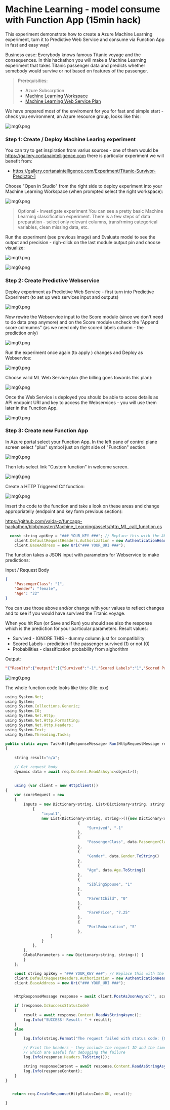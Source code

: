 # Machine Learning - model consume with Function App (15min hack)

This experiment demonstrate how to create a Azure Machine Learning experiment, turn it to Predictive Web Service and consume via Function App in fast and easy way! 

Business case: 
Everybody knows famous Titanic voyage and the consequences. In this hackathon you will make a Machine Learning experiment that takes Titanic passenger data and predicts whether somebody would survive or not based on features of the passenger.

> Prerequisities:
> - Azure Subscrption
> - [Machine Learning Workspace](https://docs.microsoft.com/en-us/azure/machine-learning/studio/walkthrough-1-create-ml-workspace "")
> - [Machine Learning Web Service Plan](https://docs.microsoft.com/en-us/azure/machine-learning/studio/publish-a-machine-learning-web-service#deploy-it-as-a-web-service)

We have prepared most of the enviroment for you for fast and simple start - check you environment, an Azure resource group, looks like this:

![img0.png](img/01portal.PNG)



### Step 1: Create / Deploy Machine Learing experiment
You can try to get inspiration from varius sources - one of them would be https://gallery.cortanaintelligence.com there is particular experiment we will benefit from:
- https://gallery.cortanaintelligence.com/Experiment/Titanic-Survivor-Predictor-1

Choose "Open in Studio" from the right side to deploy experiment into your Machine Learning Workspace (when prompted select the right workspace):

![img0.png](img/02mlexp.png "")

> Optional - Investigate experiment
> You can see a pretty basic Machine Learning classification experiment. There is a few steps of data preparation - select only relevant columns, transfrming categorical variables, clean missing data, etc.

Run the experiment (see previous image) and Evaluate model to see the output and precision - righ-click on the last module output pin and choose visualize:

![img0.png](img/03mlexp_studio.PNG "")

![img0.png](img/04mlexp_eval.PNG "")

### Step 2: Create Predictive Webservice

Deploy experiment as Predictive Web Service - first turn into Predictive Experiment (to set up web services input and outputs)

![img0.png](img/04mlexp_pred.PNG "")

Now rewire the Webservice input to the Score module (since we don't need to do data prep anymore) and on the Score module uncheck the "Append score colmumns" (as we need only the scored labels column - the prediction only)

![img0.png](img/05mlexp_pred_webservice.PNG "")

Run the experiment once again (to apply ) changes and Deploy as Webservice:

![img0.png](img/05mlexp_pred_webservice_deploy.PNG "")

Choose valid ML Web Service plan (the billing goes towards this plan):

![img0.png](img/05mlexp_pred_webservice_deploy_plan.PNG "")

Once the Web Service is deployed you should be able to acces details as API endpoint URI and key to access the Webservices - you will use them later in the Function App.

![img0.png](img/06mlexp_pred_webservice_access.PNG "")



### Step 3: Create new Function App
In Azure portal select your Function App. In the left pane of control plane screen select "plus" symbol just on right side of "Function" section.

![img0.png](img/img1.png "")

Then lets select link "Custom function" in welcome screen.

![img0.png](img/img2.png "")

Create a HTTP Triggered C# function:

![img0.png](img/img3.png "")


Insert the code to the function and take a look on these areas and change appropriatelly (endpoint and key form previous section):

https://github.com/valda-z/funcapp-hackathon/blob/master/Machine_Learning/assets/http_ML_call_function.cs

```javascript
  const string apiKey = "### YOUR_KEY ###"; // Replace this with the API key for the web service
    client.DefaultRequestHeaders.Authorization = new AuthenticationHeaderValue( "Bearer", apiKey);
    client.BaseAddress = new Uri("### YOUR_URI ###");

```


The function takes a JSON input with parameters for Webservice to make predictions:

Input / Request Body
```json
{
    "PassengerClass": "1",
    "Gender": "female",
    "Age": "22"
}
```

You can use those above and/or change with your values to reflect changes and to see if you would have survived the Titanic voyage.

When you hit Run (or Save and Run) you should see also the response which is the prediction for your particular parameters. Result values:
- Survived - IGNORE THIS - dummy column just for compatibility
- Scored Labels - prediction if the passenger survived (1) or not (0)
- Probabilities - classification probability from alghorithm 

Output:
```json
"{"Results":{"output1":[{"Survived":"-1","Scored Labels":"1","Scored Probabilities":"0.999785125255585"}]}}"
```

![img0.png](img/07funcapp_res.png "")

The whole function code looks like this: (file: xxx)

```javascript
using System.Net;
using System;
using System.Collections.Generic;
using System.IO;
using System.Net.Http;
using System.Net.Http.Formatting;
using System.Net.Http.Headers;
using System.Text;
using System.Threading.Tasks;

public static async Task<HttpResponseMessage> Run(HttpRequestMessage req, TraceWriter log)
{
    
    string result="n/a";

    // Get request body
    dynamic data = await req.Content.ReadAsAsync<object>();

    
    using (var client = new HttpClient())
{
    var scoreRequest = new
    {
        Inputs = new Dictionary<string, List<Dictionary<string, string>>> () {
            {
                "input1",
                new List<Dictionary<string, string>>(){new Dictionary<string, string>(){
                                {
                                    "Survived", "-1"
                                },
                                {
                                    "PassengerClass", data.PassengerClass.ToString()
                                },
                                {
                                    "Gender", data.Gender.ToString()
                                },
                                {
                                    "Age", data.Age.ToString()
                                },
                                {
                                    "SiblingSpouse", "1"
                                },
                                {
                                    "ParentChild", "0"
                                },
                                {
                                    "FarePrice", "7.25"
                                },
                                {
                                    "PortEmbarkation", "S"
                                },
                    }
                }
            },
        },
        GlobalParameters = new Dictionary<string, string>() {
        }
    };

    const string apiKey = "### YOUR_KEY ###"; // Replace this with the API key for the web service
    client.DefaultRequestHeaders.Authorization = new AuthenticationHeaderValue( "Bearer", apiKey);
    client.BaseAddress = new Uri("### YOUR_URI ###");


    HttpResponseMessage response = await client.PostAsJsonAsync("", scoreRequest);

    if (response.IsSuccessStatusCode)
    {
        result = await response.Content.ReadAsStringAsync();
        log.Info("SUCCESS! Result: " + result);
    }
    else
    {
        log.Info(string.Format("The request failed with status code: {0}", response.StatusCode));

        // Print the headers - they include the requert ID and the timestamp,
        // which are useful for debugging the failure
        log.Info(response.Headers.ToString());

        string responseContent = await response.Content.ReadAsStringAsync();
        log.Info(responseContent);
    }
}


   return req.CreateResponse(HttpStatusCode.OK, result);

}

```
